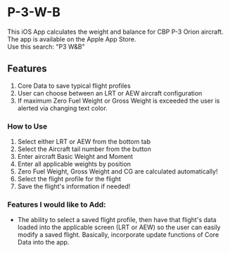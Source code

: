 # P-3-W-B
This iOS App calculates the weight and balance for CBP P-3 Orion aircraft.<br/>The app is available on the Apple App Store. <br/> Use this search: "P3 W&B"
## Features
1. Core Data to save typical flight profiles
2. User can choose between an LRT or AEW aircraft configuration
3. If maximum Zero Fuel Weight or Gross Weight is exceeded the user is alerted via changing text color.

### How to Use
1. Select either LRT or AEW from the bottom tab
2. Select the Aircraft tail number from the button
3. Enter aircraft Basic Weight and Moment
4. Enter all applicable weights by position
5. Zero Fuel Weight, Gross Weight and CG are calculated automatically!
6. Select the flight profile for the flight
7. Save the flight's information if needed!

### Features I would like to Add:
* The ability to select a saved flight profile, then have that flight's data loaded into the applicable screen (LRT or AEW) so the user can easily modify a saved flight. Basically, incorporate update functions of Core Data into the app.
